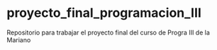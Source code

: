 # proyecto_final_programacion_III
Repositorio para trabajar el proyecto final del curso de Progra III de la Mariano
